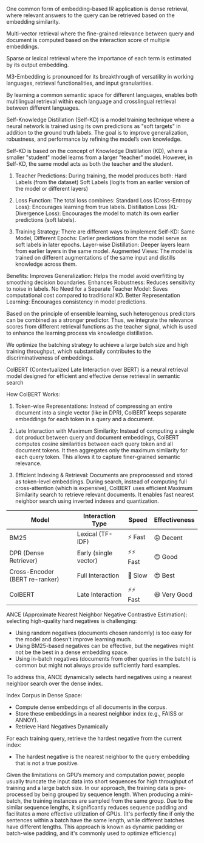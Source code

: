 One common form of embedding-based IR application is dense retrieval, where relevant answers to the query can be retrieved based on the embedding similarity.

Multi-vector retrieval where the fine-grained relevance between query and document is computed based on the interaction score of multiple embeddings.

Sparse or lexical retrieval where the importance of each term is estimated by its output embedding.

M3-Embedding is pronounced for its breakthrough of versatility in working languages, retrieval functionalities, and input granularities.

By learning a common semantic space for different languages, enables both multilingual retrieval within each language and crosslingual retrieval between different languages.

Self-Knowledge Distillation (Self-KD) is a model training technique where a neural network is trained using its own predictions as "soft targets" in addition to the ground truth labels. The goal is to improve generalization, robustness, and performance by refining the model’s own knowledge. 

Self-KD is based on the concept of Knowledge Distillation (KD), where a smaller "student" model learns from a larger "teacher" model. However, in Self-KD, the same model acts as both the teacher and the student.

1. Teacher Predictions: During training, the model produces both:
    Hard Labels (from the dataset)
    Soft Labels (logits from an earlier version of the model or different layers)

2. Loss Function: The total loss combines:
    Standard Loss (Cross-Entropy Loss): Encourages learning from true labels.
    Distillation Loss (KL-Divergence Loss): Encourages the model to match its own earlier predictions (soft labels).

3. Training Strategy: There are different ways to implement Self-KD:
    Same Model, Different Epochs: Earlier predictions from the model serve as soft labels in later epochs.
    Layer-wise Distillation: Deeper layers learn from earlier layers in the same model.
    Augmented Views: The model is trained on different augmentations of the same input and distills knowledge across them.

Benefits:
    Improves Generalization: Helps the model avoid overfitting by smoothing decision boundaries.
    Enhances Robustness: Reduces sensitivity to noise in labels.
    No Need for a Separate Teacher Model: Saves computational cost compared to traditional KD.
    Better Representation Learning: Encourages consistency in model predictions.

Based on the principle of ensemble learning, such heterogenous predictors can be combined as a stronger predictor. Thus, we integrate the relevance scores from different retrieval functions as the teacher signal, which is used to enhance the learning process via knowledge distillation.

We optimize the batching strategy to achieve a large batch size and high training throughput, which substantially contributes to the discriminativeness of embeddings.

ColBERT (Contextualized Late Interaction over BERT) is a neural retrieval model designed for efficient and effective dense retrieval in semantic search

How ColBERT Works:
1. Token-wise Representations:
    Instead of compressing an entire document into a single vector (like in DPR), ColBERT keeps separate embeddings for each token in a query and a document.

2. Late Interaction with Maximum Similarity:
    Instead of computing a single dot product between query and document embeddings, ColBERT computes cosine similarities between each query token and all document tokens.
    It then aggregates only the maximum similarity for each query token.
    This allows it to capture finer-grained semantic relevance.

3. Efficient Indexing & Retrieval:
    Documents are preprocessed and stored as token-level embeddings.
    During search, instead of computing full cross-attention (which is expensive), ColBERT uses efficient Maximum Similarity search to retrieve relevant documents.
    It enables fast nearest neighbor search using inverted indexes and quantization.

Model	|    Interaction Type	|    Speed	|    Effectiveness
--------|-----------------------|-----------|------------------
BM25	|    Lexical (TF-IDF)	|    ⚡ Fast	|    😐 Decent
DPR (Dense Retriever)	|    Early (single vector)	|    ⚡⚡ Fast	|    😊 Good
Cross-Encoder (BERT re-ranker)	|    Full Interaction	|    🐢 Slow	|    😍 Best
ColBERT	|    Late Interaction	|    ⚡⚡ Fast	|    😃 Very Good

ANCE (Approximate Nearest Neighbor Negative Contrastive Estimation):
selecting high-quality hard negatives is challenging:

- Using random negatives (documents chosen randomly) is too easy for the model and doesn't improve learning much.
- Using BM25-based negatives can be effective, but the negatives might not be the best in a dense embedding space.
- Using in-batch negatives (documents from other queries in the batch) is common but might not always provide sufficiently hard examples.

To address this, ANCE dynamically selects hard negatives using a nearest neighbor search over the dense index.

Index Corpus in Dense Space:
- Compute dense embeddings of all documents in the corpus.
- Store these embeddings in a nearest neighbor index (e.g., FAISS or ANNOY).
- Retrieve Hard Negatives Dynamically

For each training query, retrieve the hardest negative from the current index:
- The hardest negative is the nearest neighbor to the query embedding that is not a true positive.

Given the limitations on GPU’s memory and computation power, people usually truncate the input data into short sequences for high throughput of training and a large batch size. In our approach, the training data is pre-processed by being grouped by sequence length. When producing a mini-batch, the training instances are sampled from the same group. Due to the similar sequence lengths, it significantly reduces sequence padding and facilitates a more effective utilization of GPUs. (It's perfectly fine if only the sentences within a batch have the same length, while different batches have different lengths. This approach is known as dynamic padding or batch-wise padding, and it's commonly used to optimize efficiency)

